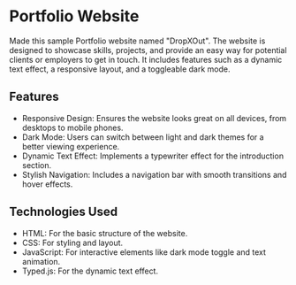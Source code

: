 # Portfolio Website

Made this sample Portfolio website  named "DropXOut". The website is designed to showcase skills, projects, and provide an easy way for potential clients or employers to get in touch. It includes features such as a dynamic text effect, a responsive layout, and a toggleable dark mode.


## Features

- Responsive Design: Ensures the website looks great on all devices, from desktops to mobile phones.
- Dark Mode: Users can switch between light and dark themes for a better viewing experience.
- Dynamic Text Effect: Implements a typewriter effect for the introduction section.
- Stylish Navigation: Includes a navigation bar with smooth transitions and hover effects.

## Technologies Used

- HTML: For the basic structure of the website.
- CSS: For styling and layout.
- JavaScript: For interactive elements like dark mode toggle and text animation.
- Typed.js: For the dynamic text effect.


